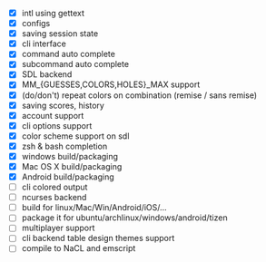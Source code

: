 - [x] intl using gettext
- [x] configs
- [x] saving session state
- [x] cli interface
- [x] command auto complete
- [x] subcommand auto complete
- [x] SDL backend
- [x] MM_{GUESSES,COLORS,HOLES}_MAX support
- [x] \(do/don't\) repeat colors on combination (remise / sans remise)
- [x] saving scores, history
- [x] account support
- [x] cli options support
- [x] color scheme support on sdl
- [x] zsh & bash completion
- [x] windows build/packaging
- [x] Mac OS X build/packaging
- [x] Android build/packaging
- [ ] cli colored output
- [ ] ncurses backend
- [ ] build for linux/Mac/Win/Android/iOS/...
- [ ] package it for ubuntu/archlinux/windows/android/tizen
- [ ] multiplayer support
- [ ] cli backend table design themes support
- [ ] compile to NaCL and emscript
